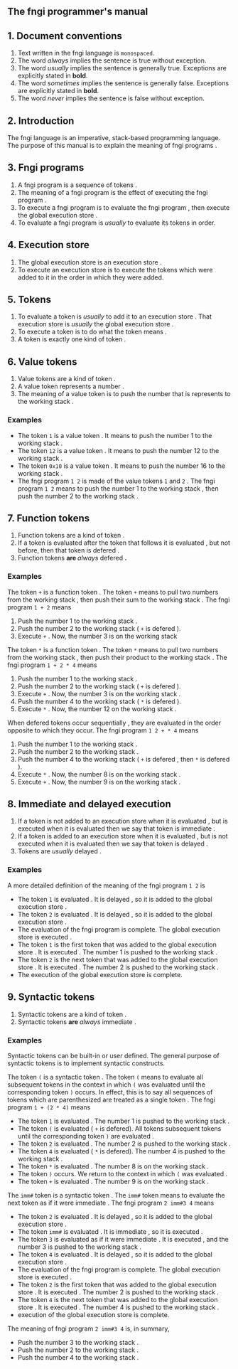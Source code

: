 <div>
<!-- Generated by cxt.py from manual.cxt -->
<h2>The fngi programmer&#x27;s manual</h2><h2>1. Document conventions</h2><ol><li value="1">Text written in the <span>		fngi language			</span> is <code>monospaced</code>.</li><li value="2">The word <span>			<i>always</i>			</span> implies the sentence is true without exception.</li><li value="3">The word <span>			<i>usually</i>			</span> implies the sentence is generally true. Exceptions are explicitly stated in <b>bold</b>.</li><li value="4">The word <span>		<i>sometimes</i>			</span> implies the sentence is generally false. Exceptions are explicitly stated in <b>bold</b>.</li><li value="5">The word <span>			<i>never</i>			</span> implies the sentence is false without exception.</li></ol> </p><p><h2>2. Introduction</h2>The <span>		fngi language			</span> is an imperative, stack-based programming language. The purpose of this manual is to explain the <span>			meaning				</span> of <span>		fngi programs			</span>.</p><p><h2>3. <span>		Fngi programs			</span></h2><ol><li value="1">A <span>		fngi program			</span> is a <span>		sequence			</span> of <span>			tokens				</span>.</li><li value="2">The <span>			meaning				</span> of a <span>		fngi program			</span> is the effect of <span>		executing			</span> the <span>		fngi program			</span>.</li><li value="3">To <span>			execute				</span> a <span>		fngi program			</span> is to <span>		evaluate			</span> the <span>		fngi program			</span>, then <span>			execute				</span> the <span>	global execution store		</span>.</li><li value="4">To <span>		evaluate			</span> a <span>		fngi program			</span> is <span>			<i>usually</i>			</span> to <span>		evaluate			</span> its <span>			tokens				</span> in order.</li></ol><h2>4. <span>		Execution store			</span></h2><ol><li value="1">The <span>	global execution store		</span> is an <span>		execution store			</span>.</li><li value="2">To <span>			execute				</span> an <span>		execution store			</span> is to <span>			execute				</span> the <span>			tokens				</span> which were added to it in the order in which they were added.</li></ol><h2>5. <span>		Tokens				</span></h2><ol><li value="1">To <span>		evaluate			</span> a <span>			token				</span> is <span>			<i>usually</i>			</span> to add it to an <span>		execution store			</span>. That <span>		execution store			</span> is <span>			<i>usually</i>			</span> the <span>	global execution store		</span>.</li><li value="2">To <span>			execute				</span> a <span>			token				</span> is to do what the <span>			token				</span> <span>			means				</span>.</li><li value="3">A <span>			token				</span> is exactly one kind of <span>			token				</span>.</p><p>  </li></ol><h2>6. <span>		Value tokens			</span></h2><ol><li value="1"><span>		Value tokens			</span> are a kind of <span>			token				</span>.</li><li value="2">A <span>		value token			</span> represents a <span>			number				</span>.</li><li value="3">The <span>			meaning				</span> of a <span>		value token			</span> is to <span>			push				</span> the <span>			number				</span> that is represents to the <span>		working stack			</span>. </li></ol><h3>Examples</h3><ul><li>The <span>			token				</span> <span>		<code>1</code>				</span> is a <span>		value token			</span>. It <span>			means				</span> to <span>			push				</span> the <span>			number				</span> 1 to the <span>		working stack			</span>.</li><li>The <span>			token				</span> <span>		<code>12</code>			</span> is a <span>		value token			</span>. It <span>			means				</span> to <span>			push				</span> the <span>			number				</span> 12 to the <span>		working stack			</span>.</li><li>The <span>			token				</span> <span>		<code>0x10</code>			</span> is a <span>		value token			</span>. It <span>			means				</span> to <span>			push				</span> the <span>			number				</span> 16 to the <span>		working stack			</span>.</li><li>The <span>		fngi program			</span> <span>		<code>1 2</code>			</span> is made of the <span>		value tokens			</span> <span>		<code>1</code>				</span> and <span>		<code>2</code>				</span>. The <span>		fngi program			</span> <span>		<code>1 2</code>			</span> <span>			means				</span> to <span>			push				</span> the <span>			number				</span> 1 to the <span>		working stack			</span>, then <span>			push				</span> the <span>			number				</span> 2 to the <span>		working stack			</span>. </li></ul><h2>7. <span>	Function tokens			</span></h2><ol><li value="1"><span>	Function tokens			</span> are a kind of <span>			token				</span>.</li><li value="2">If a <span>			token				</span> is <span>		evaluated			</span> after the <span>			token				</span> that follows it is <span>		evaluated			</span>, but not before, then that <span>			token				</span> is <span>			defered				</span>.</li><li value="3"><span>	Function tokens			</span><b> are </b><span>			<i>always</i>			</span><b> </b><span>			defered				</span><b>.</b></li></ol><h3>Examples</h3>The <span>			token				</span> <span>		<code>+</code>				</span> is a <span>		function token			</span>. The <span>			token				</span> <span>		<code>+</code>				</span> <span>			means				</span> to <span>			pull				</span> two <span>			numbers				</span> from the <span>		working stack			</span>, then <span>			push				</span> their sum to the <span>		working stack			</span>. The <span>		fngi program			</span> <span>	<code>1 + 2</code>			</span> <span>			means				</span></p><p><ol><li value="1"><span>			Push				</span> the <span>			number				</span> 1 to the <span>		working stack			</span>.</li><li value="2"><span>			Push				</span> the <span>			number				</span> 2 to the <span>		working stack			</span> (<span>		<code>+</code>				</span> is <span>			defered				</span>).</li><li value="3">Execute <span>		<code>+</code>				</span>. Now, the <span>			number				</span> 3 is on the <span>		working stack			</span></li></ol>The token <span>		<code>*</code>				</span> is a <span>		function token			</span>. The <span>			token				</span> <span>		<code>*</code>				</span> <span>			means				</span> to <span>			pull				</span> two <span>			numbers				</span> from the <span>		working stack			</span>, then <span>			push				</span> their product to the <span>		working stack			</span>. The <span>		fngi program			</span> <span>	<code>1 + 2 * 4</code>			</span> <span>			means				</span></p><p><ol><li value="1"><span>			Push				</span> the <span>			number				</span> 1 to the <span>		working stack			</span>.</li><li value="2"><span>			Push				</span> the <span>			number				</span> 2 to the <span>		working stack			</span> (<span>		<code>+</code>				</span> is <span>			defered				</span>).</li><li value="3">Execute <span>		<code>+</code>				</span>. Now, the <span>			number				</span> 3 is on the <span>		working stack			</span>.</li><li value="4"><span>			Push				</span> the <span>			number				</span> 4 to the <span>		working stack			</span> (<span>		<code>*</code>				</span> is <span>			defered				</span>).</li><li value="5">Execute <span>		<code>*</code>				</span>. Now, the <span>			number				</span> 12 on the <span>		working stack			</span>.</li></ol>When <span>			defered				</span> <span>			tokens				</span> occur <span>		sequentially			</span>, they are <span>		evaluated			</span> in the order opposite to which they occur. The <span>		fngi program			</span> <span>	<code>1 2 + * 4</code>			</span> <span>			means				</span></p><p><ol><li value="1"><span>			Push				</span> the <span>			number				</span> 1 to the <span>		working stack			</span>.</li><li value="2"><span>			Push				</span> the <span>			number				</span> 2 to the <span>		working stack			</span>.</li><li value="3"><span>			Push				</span> the <span>			number				</span> 4 to the <span>		working stack			</span> (<span>		<code>+</code>				</span> is <span>			defered				</span>, then <span>		<code>*</code>				</span> is <span>			defered				</span>).</li><li value="4">Execute <span>		<code>*</code>				</span>. Now, the <span>			number				</span> 8 is on the <span>		working stack			</span>.</li><li value="5">Execute <span>		<code>+</code>				</span>. Now, the <span>			number				</span> 9 is on the <span>		working stack			</span>.</li></ol> <h2>8. <span>		Immediate			</span> and <span>			delayed				</span> <span>		execution			</span></h2><ol><li value="1">If a <span>			token				</span> is not added to an <span>		execution store			</span> when it is <span>		evaluated			</span>, but is <span>		executed			</span> when it is <span>		evaluated			</span> then we say that <span>			token				</span> is <span>		immediate			</span>.</li><li value="2">If a <span>			token				</span> is added to an <span>		execution store			</span> when it is <span>		evaluated			</span>, but is not <span>		executed			</span> when it is <span>		evaluated			</span> then we say that <span>			token				</span> is <span>			delayed				</span>.</li><li value="3"><span>		Tokens				</span> are <span>			<i>usually</i>			</span> <span>			delayed				</span>.</li></ol><h3>Examples</h3>A more detailed definition of the meaning of the <span>		fngi program			</span> <span>		<code>1 2</code>			</span> is</p><p><ul><li>The <span>			token				</span> <span>		<code>1</code>				</span> is <span>		evaluated			</span>. It is <span>			delayed				</span>, so it is added to the <span>	global execution store		</span>.</li><li>The <span>			token				</span> <span>		<code>2</code>				</span> is <span>		evaluated			</span>. It is <span>			delayed				</span>, so it is added to the <span>	global execution store		</span>.</li><li>The <span>		evaluation			</span> of the <span>		fngi program			</span> is complete. The <span>	global execution store		</span> is <span>		executed			</span>.</li><li>The token <span>		<code>1</code>				</span> is the first <span>			token				</span> that was added to the <span>	global execution store		</span>. It is <span>		executed			</span>. The <span>			number				</span> 1 is pushed to the <span>		working stack			</span>.</li><li>The token <span>		<code>2</code>				</span> is the next <span>			token				</span> that was added to the <span>	global execution store		</span>. It is <span>		executed			</span>. The <span>			number				</span> 2 is pushed to the <span>		working stack			</span>.</li><li>The <span>		execution			</span> of the <span>	global execution store		</span> is complete.</li></ul><h2>9. <span>	Syntactic tokens		</span></h2><ol><li value="1"><span>	Syntactic tokens		</span> are a kind of <span>			token				</span>.</li><li value="2"><span>	Syntactic tokens		</span><b> are </b><span>			<i>always</i>			</span><b> </b><span>		immediate			</span>. </li></ol><h3>Examples</h3><span>	Syntactic tokens		</span> can be built-in or user defined. The general purpose of <span>		syntactic tokens		</span> is to implement syntactic constructs. </p><p>The <span>			token				</span> <span>	<code>(</code>				</span> is a <span>		syntactic token			</span>. The <span>			token				</span> <span>	<code>(</code>				</span> means to <span>		evaluate			</span> all subsequent <span>			tokens				</span> in the context in which <span>	<code>(</code>				</span> was <span>		evaluated			</span> until the corresponding <span>			token				</span> <span>	<code>)</code>				</span> occurs. In effect, this is to say all sequences of <span>			tokens				</span> which are parenthesized are treated as a single <span>			token				</span>. The <span>		fngi program			</span> <span>	<code>1 + (2 * 4)</code>		</span> means</p><p><ul><li>The <span>			token				</span> <span>		<code>1</code>				</span> is <span>		evaluated			</span>. The <span>			number				</span> 1 is <span>			pushed				</span> to the <span>		working stack			</span>.</li><li>The <span>			token				</span> <span>	<code>(</code>				</span> is <span>		evaluated			</span> (<span>		<code>+</code>				</span> is defered). All <span>			tokens				</span> subsequent <span>			tokens				</span> until the corresponding <span>			token				</span> <span>	<code>)</code>				</span> are <span>		evaluated			</span>.</li><li>The <span>			token				</span> <span>		<code>2</code>				</span> is <span>		evaluated			</span>. The <span>			number				</span> 2 is <span>			pushed				</span> to the <span>		working stack			</span>.</li><li>The <span>			token				</span> <span>		<code>4</code>				</span> is <span>		evaluated			</span> (<span>		<code>*</code>				</span> is defered). The <span>			number				</span> 4 is <span>			pushed				</span> to the <span>		working stack			</span>.</li><li>The <span>			token				</span> <span>		<code>*</code>				</span> is <span>		evaluated			</span>. The <span>			number				</span> 8 is on the <span>		working stack			</span>.</li><li>The <span>			token				</span> <span>	<code>)</code>				</span> occurs. We return to the context in which <span>	<code>(</code>				</span> was <span>		evaluated			</span>.</li><li>The <span>			token				</span> <span>		<code>+</code>				</span> is <span>		evaluated			</span>. The <span>			number				</span> 9 is on the <span>		working stack			</span>.</li></ul>The <span>		<code>imm#</code>			</span> <span>			token				</span> is a <span>		syntactic token			</span>. The <span>		<code>imm#</code>			</span> <span>			token				</span> <span>			means				</span> to <span>		evaluate			</span> the next <span>			token				</span> as if it were <span>		immediate			</span>. The <span>		fngi program			</span> <span>	<code>2 imm#3 4</code>			</span> <span>			means				</span></p><p><ul><li>The <span>			token				</span> <span>		<code>2</code>				</span> is <span>		evaluated			</span>. It is <span>			delayed				</span>, so it is added to the <span>	global execution store		</span>.</li><li>The <span>			token				</span> <span>		<code>imm#</code>			</span> is <span>		evaluated			</span>. It is <span>		immediate			</span>, so it is <span>		executed			</span>. </li><li>The <span>			token				</span> <span>		<code>3</code>				</span> is <span>		evaluated			</span> as if it were <span>		immediate			</span>. It is <span>		executed			</span>, and the <span>			number				</span> 3 is pushed to the <span>		working stack			</span>.</li><li>The <span>			token				</span> <span>		<code>4</code>				</span> is <span>		evaluated			</span>. It is <span>			delayed				</span>, so it is added to the <span>	global execution store		</span>.</li><li>The <span>		evaluation			</span> of the <span>		fngi program			</span> is complete. The <span>	global execution store		</span> is <span>		executed			</span>.</li><li>The token <span>		<code>2</code>				</span> is the first <span>			token				</span> that was added to the <span>	global execution store		</span>. It is <span>		executed			</span>. The <span>			number				</span> 2 is pushed to the <span>		working stack			</span>.</li><li>The token <span>		<code>4</code>				</span> is the next <span>			token				</span> that was added to the <span>	global execution store		</span>. It is <span>		executed			</span>. The <span>			number				</span> 4 is pushed to the <span>		working stack			</span>.</li><li><span>		execution			</span> of the <span>	global execution store		</span> is complete.</li></ul>The <span>			meaning				</span> of <span>		fngi program			</span> <span>	<code>2 imm#3 4</code>			</span> is, in summary,</p><p><ul><li><span>			Push				</span> the <span>			number				</span> 3 to the <span>		working stack			</span>.</li><li><span>			Push				</span> the <span>			number				</span> 2 to the <span>		working stack			</span>.</li><li><span>			Push				</span> the <span>			number				</span> 4 to the <span>		working stack			</span>.</li></ul></p><p></p><p></p><p></p><p></p><p></p><p></p><p></p><p></p><p></p><p></div>